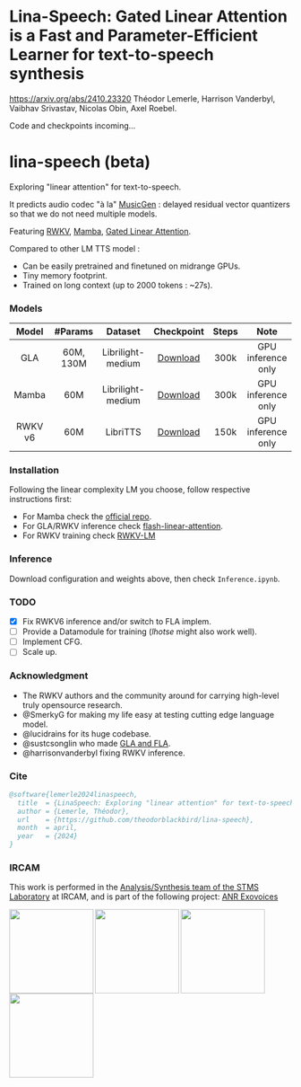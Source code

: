 # Lina-Speech: Gated Linear Attention is a Fast and Parameter-Efficient Learner for text-to-speech synthesis
https://arxiv.org/abs/2410.23320
Théodor Lemerle, Harrison Vanderbyl, Vaibhav Srivastav, Nicolas Obin, Axel Roebel.

Code and checkpoints incoming...

# lina-speech (beta)

Exploring "linear attention" for text-to-speech.

It predicts audio codec "à la" [MusicGen](https://arxiv.org/abs/2306.05284) : delayed residual vector quantizers so that we do not need multiple models.

Featuring [RWKV](https://github.com/BlinkDL/RWKV-LM), [Mamba](https://github.com/state-spaces/mamba), [Gated Linear Attention](https://github.com/sustcsonglin/flash-linear-attention).

Compared to other LM TTS model :
- Can be easily pretrained and finetuned on midrange GPUs.
- Tiny memory footprint.
- Trained on long context (up to 2000 tokens : ~27s).

### Models

| Model | #Params | Dataset | Checkpoint | Steps | Note |
| :---: | :---: |:---: |:---: |:---: |:---: |
| GLA | 60M, 130M | Librilight-medium | [Download](https://huggingface.co/lina-speech/all-models/tree/main) | 300k | GPU inference only |
| Mamba| 60M | Librilight-medium |[Download](https://huggingface.co/lina-speech/all-models/tree/main)| 300k | GPU inference only |
| RWKV v6 | 60M | LibriTTS |[Download](https://huggingface.co/lina-speech/all-models/tree/main) | 150k | GPU inference only |

### Installation
Following the linear complexity LM you choose, follow respective instructions first:
- For Mamba check the [official repo](https://github.com/state-spaces/mamba).
- For GLA/RWKV inference check [flash-linear-attention](https://github.com/sustcsonglin/flash-linear-attention).
- For RWKV training check [RWKV-LM](https://github.com/BlinkDL/RWKV-LM)

### Inference

Download configuration and weights above, then check `Inference.ipynb`.

### TODO

- [x] Fix RWKV6 inference and/or switch to FLA implem.
- [ ] Provide a Datamodule for training (_lhotse_ might also work well).
- [ ] Implement CFG.
- [ ] Scale up.

### Acknowledgment

- The RWKV authors and the community around for carrying high-level truly opensource research.
- @SmerkyG for making my life easy at testing cutting edge language model.
- @lucidrains for its huge codebase.
- @sustcsonglin who made [GLA and FLA](https://github.com/sustcsonglin/flash-linear-attention).
- @harrisonvanderbyl fixing RWKV inference.

### Cite
```bib
@software{lemerle2024linaspeech,
  title  = {LinaSpeech: Exploring "linear attention" for text-to-speech.},
  author = {Lemerle, Théodor},
  url    = {https://github.com/theodorblackbird/lina-speech},
  month  = april,
  year   = {2024}
}
```
### IRCAM

This work is performed in the [Analysis/Synthesis team of the STMS Laboratory](https://www.stms-lab.fr/team/analyse-et-synthese-des-sons/) at IRCAM, and is part of the following project: 
[ANR Exovoices](https://anr.fr/Projet-ANR-21-CE23-0040)

<img align="left" width="150"  src="https://github.com/theodorblackbird/lina-speech/assets/1331899/7391b3c2-ec9a-431e-a090-f2ac5f55026b">
<img align="left" width="150"  src="logo_ircam.jpeg">
<img align="left" width="150" src="https://github.com/theodorblackbird/lina-speech/assets/1331899/74cc1ade-be95-4087-9cc1-83af6d7a54be">
<img align="left" width="150" src="https://github.com/theodorblackbird/lina-speech/assets/1331899/fc0ae259-26ae-451b-8893-80471255479d">


